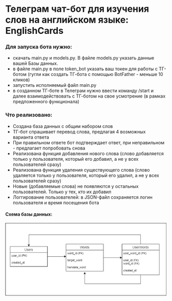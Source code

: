 # Телеграм чат-бот для изучения слов на английском языке: EnglishCards

### Для запуска бота нужно: 

- скачать main.py и models.py. В файле models.py указать данные вашей Базы данных.
- в файле main.py в поле token_bot указать ваш токен для работы с ТГ-ботом (гугли как создать ТГ-бота с помощью BotFather - меньше 10 кликов)
- запустить исполняемый файл main.py
- в созданном ТГ-боте в Телеграм нужно ввести команду /start и далее взаимодействовать с ТГ-ботом на свое усмотрение (в рамках предложенного функционала)

### Что реализовано: 

- Создана база данных с общим набором слов
- ТГ-бот спрашивает перевод слова, предлагая 4 возможных варианта ответа
- При правильном ответе бот подтверждает ответ, при неправильном - предлагает попробовать снова
- Реализована функция добавления нового слова (слово добавляется только у пользователя, который его добавил, а не у всех пользователей сразу)
- Реализована функция удаления существующего слова (слово удаляется только у пользователя, который его удалил, а не у всех пользователей сразу)
- Новые (добавляемые слова) не появляются у остальных пользователей. Только у тех, кто их добавил
- Логгирование пользователей: в JSON-файл сохраняется логин пользователя и время посещения бота

#### Схема базы данных:
![Схема базы данных](https://github.com/hamelumster/EnglishCardsTGbot/blob/main/DBTGbot.png)
